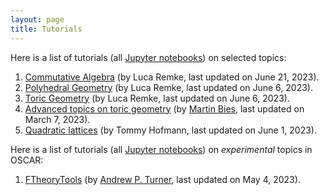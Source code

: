 ```yaml
---
layout: page
title: Tutorials
---
```


Here is a list of tutorials (all [Jupyter notebooks](https://jupyter.org/)) on selected topics:

1. [Commutative Algebra](https://github.com/oscar-system/oscar-website/blob/gh-pages/tutorials/CommutativeAlgebraInOSCAR.ipynb) (by Luca Remke, last updated on June 21, 2023).
2. [Polyhedral Geometry](https://github.com/oscar-system/oscar-website/blob/gh-pages/tutorials/PolyhedralGeometryInOSCAR.ipynb) (by Luca Remke, last updated on June 6, 2023).
3. [Toric Geometry](https://github.com/oscar-system/oscar-website/blob/gh-pages/tutorials/ToricGeometryInOSCAR1.ipynb) (by Luca Remke, last updated on June 6, 2023).
4. [Advanced topics on toric geometry](https://github.com/oscar-system/oscar-website/blob/gh-pages/tutorials/ToricGeometryInOSCAR.ipynb) (by [Martin Bies](https://martinbies.github.io/), last updated on March 7, 2023).
5. [Quadratic lattices](https://github.com/thofma/HeckeTutorials.jl/blob/master/quadratic_forms.ipynb) (by Tommy Hofmann, last updated on June 1, 2023).

Here is a list of tutorials (all [Jupyter notebooks](https://jupyter.org/)) on *experimental* topics in OSCAR:

1. [FTheoryTools](https://github.com/oscar-system/oscar-website/blob/gh-pages/tutorials/FTheoryToolsInOSCAR.ipynb) (by [Andrew P. Turner](https://apturner.net/), last updated on May 4, 2023).
